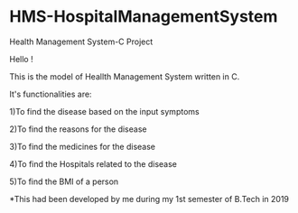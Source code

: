 # HMS-HospitalManagementSystem
Health Management System-C Project

Hello !

This is the model of Heallth Management System written in C.

It's functionalities are:

  1)To find the disease based on the input symptoms
  
  2)To find the reasons for the disease
  
  3)To find the medicines for the disease
  
  4)To find the Hospitals related to the disease
  
  5)To find the BMI of a person

*This had been developed by me during my 1st semester of B.Tech in 2019
